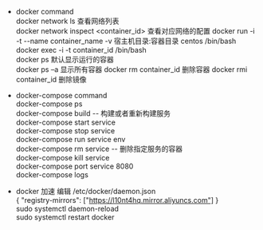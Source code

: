 * docker command  
 docker network ls 查看网络列表  
 docker network inspect <container_id>  查看对应网络的配置
 docker run -i -t --name container_name -v 宿主机目录:容器目录 centos /bin/bash  
 docker exec -i -t container_id /bin/bash  
 docker ps      默认显示运行的容器  
 docker ps –a   显示所有容器
 docker rm container_id 删除容器
 docker rmi container_id  删除镜像
 
* docker-compose command  
  docker-compose ps   
  docker-compose build -- 构建或者重新构建服务  
  docker-compose start service  
  docker-compose stop service  
  docker-compose run service env  
  docker-compose rm service -- 删除指定服务的容器   
  docker-compose kill service  
  docker-compose port service 8080  
  docker-compose logs

* docker 加速
编辑 /etc/docker/daemon.json  
{
  "registry-mirrors": ["https://l10nt4hq.mirror.aliyuncs.com"]
}  
sudo systemctl daemon-reload  
sudo systemctl restart docker  